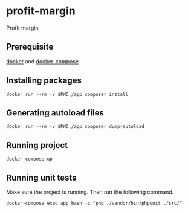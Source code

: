 # profit-margin
Profit margin

## Prerequisite
[docker](https://www.docker.com/) and [docker-compose](https://docs.docker.com/compose/)

## Installing packages
`docker run --rm -v $PWD:/app composer install`

## Generating autoload files
`docker run --rm -v $PWD:/app composer dump-autoload`

## Running project
`docker-compose up`

## Running unit tests
Make sure the project is running. Then run the following command.

`docker-compose exec app bash -c "php ./vendor/bin/phpunit ./src/"`